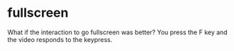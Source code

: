 # fullscreen
What if the interaction to go fullscreen was better? You press the F key and the video responds to the keypress. 
